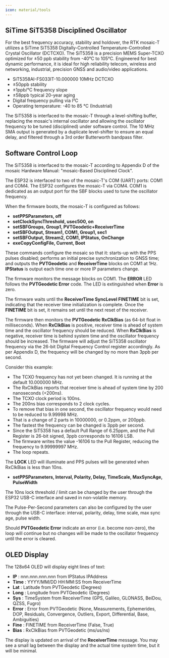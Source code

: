 ```yaml
---
icon: material/tools
---
```


## SiTime SiT5358 Disciplined Oscillator

For the best frequency accuracy, stability and holdover, the RTK mosaic-T utilizes a SiTime SiT5358 Digitally-Controlled Temperature-Controlled Crystal Oscillator (DCTCXO).
The SiT5358 is a precision MEMS Super-TCXO optimized for ±50 ppb stability from -40°C to 105°C. Engineered for best dynamic performance, it is ideal for high reliability telecom, wireless and networking, industrial, precision GNSS and audio/video applications.

* SiT5358AI-FS033IT-10.000000 10MHz DCTCXO
* ±50ppb stability
* ±1ppb/°C frequency slope
* ±58ppb typical 20-year aging
* Digital frequency pulling via I²C
* Operating temperature: -40 to 85 °C (Industrial)

The SiT5358 is interfaced to the mosaic-T through a level-shifting buffer, replacing the mosaic's internal oscillator and allowing the oscillator frequency to be tuned (disciplined) under software control. The 10 MHz SMA output is generated by a duplicate level-shifter to ensure an equal delay, and filtered through a 3rd order Butterworth bandpass filter.

## Software Control Loop

The SiT5358 is interfaced to the mosaic-T according to Appendix D of the mosaic Hardware Manual: "mosaic-Based Disciplined Clock".

The ESP32 is interfaced to two of the mosaic-T's COM (UART) ports: COM1 and COM4. The ESP32 configures the mosaic-T via COM4. COM1 is dedicated as an output port for the SBF blocks used to tune the oscillator frequency.

When the firmware boots, the mosaic-T is configured as follows:

* **setPPSParameters, off**
* **setClockSyncThreshold, usec500, on**
* **setSBFGroups, Group1, PVTGeodetic+ReceiverTime**
* **setSBFOutput, Stream1, COM1, Group1, sec1**
* **setSBFOutput, Stream2, COM1, IPStatus, OnChange**
* **exeCopyConfigFile, Current, Boot**

These commands configure the mosaic so that it: starts-up with the PPS pulses disabled; performs an initial precise synchronization to GNSS time; and outputs the **PVTGeodetic** and **ReceiverTime** blocks on COM1 at 1Hz. **IPStatus** is output each time one or more IP parameters change.

The firmware monitors the message blocks on COM1. The **ERROR** LED follows the **PVTGeodetic Error** code. The LED is extinguished when **Error** is zero.

The firmware waits until the **ReceiverTime SyncLevel FINETIME** bit is set, indicating that the receiver time initialization is complete. Once the **FINETIME** bit is set, it remains set until the next reset of the receiver.

The firmware then monitors the **PVTGeodetic RxClkBias** (as 64-bit float in milliseconds). When **RxClkBias** is positive, receiver time is ahead of system time and the oscillator frequency should be reduced. When **RxClkBias** is negative, receiver time is behind system time and the oscillator frequency should be increased. The firmware will adjust the SiT5358 oscillator frequency via the 26-bit Digital Frequency Control register accordingly. As per Appendix D, the frequency will be changed by no more than 3ppb per second.

Consider this example:

* The TCXO frequency has not yet been changed. It is running at the default 10.000000 MHz.
* The RxClkBias reports that receiver time is ahead of system time by 200 nanoseconds (+200ns).
* The TCXO clock period is 100ns.
* The 200ns bias corresponds to 2 clock cycles.
* To remove that bias in one second, the oscillator frequency would need to be reduced to 9.99998 MHz.
* That is a change of 2 parts in 10000000, or 0.2ppm, or 200ppb.
* The fastest the frequency can be changed is 3ppb per second.
* Since the SiT5358 has a default Pull Range of 6.25ppm, and the Pull Register is 26-bit signed, 3ppb corresponds to 16106 LSB.
* The firmware writes the value -16106 to the Pull Register, reducing the frequency to 9.99999997 MHz.
* The loop repeats.

The **LOCK** LED will illuminate and PPS pulses will be generated when RxClkBias is less than 10ns.

* **setPPSParameters, Interval, Polarity, Delay, TimeScale, MaxSyncAge, PulseWidth**

The 10ns lock threshold / limit can be changed by the user through the ESP32 USB-C interface and saved in non-volatile memory.

The Pulse-Per-Second parameters can also be configured by the user through the USB-C interface: interval, polarity, delay, time scale, max sync age, pulse width.

Should **PVTGeodetic Error** indicate an error (i.e. become non-zero), the loop will continue but no changes will be made to the oscillator frequency until the error is cleared.

## OLED Display

The 128x64 OLED will display eight lines of text:

* **IP**    : nnn.nnn.nnn.nnn from IPStatus IPAddress
* **Time**  : YYYY/MM/DD HH:MM:SS from ReceiverTime
* **Lat**   : Latitude from PVTGeodetic (Degrees)
* **Long**  : Longitude from PVTGeodetic (Degrees)
* **Sys**   : TimeSystem from ReceiverTime (GPS, Galileo, GLONASS, BeiDou, QZSS, Fugro)
* **Error** : Error from PVTGeodetic (None, Measurements, Ephemerides, DOP, Residuals, Convergence, Outliers, Export, Differential, Base, Ambiguities)
* **Fine**  : FINETIME from ReceiverTime (False, True)
* **Bias**  : RxClkBias from PVTGeodetic (ms/us/ns)

The display is updated on arrival of the **ReceiverTime** message. You may see a small lag between the display and the actual time system time, but it will be minimal.
